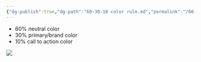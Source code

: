 ```yaml
---
{"dg-publish":true,"dg-path":"60-30-10 color rule.md","permalink":"/60-30-10-color-rule/"}
---
```


- 60% neutral color
- 30% primary/brand color
- 10% call to action color

![](https://www.youtube.com/watch?v=UWwNIMHFdW4)
